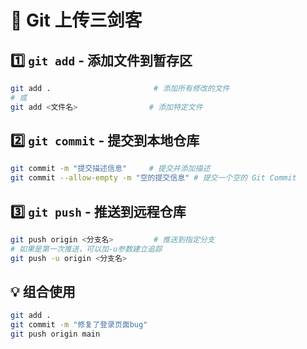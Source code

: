 # 🚀 Git 上传三剑客

## 1️⃣ `git add` - 添加文件到暂存区

```bash
git add .                       # 添加所有修改的文件
# 或
git add <文件名>                # 添加特定文件
```

## 2️⃣ `git commit` - 提交到本地仓库

```bash
git commit -m "提交描述信息"     # 提交并添加描述
git commit --allow-empty -m "空的提交信息" # 提交一个空的 Git Commit
```

## 3️⃣ `git push` - 推送到远程仓库

```bash
git push origin <分支名>         # 推送到指定分支
# 如果是第一次推送，可以加-u参数建立追踪
git push -u origin <分支名>
```

## 💡 组合使用

```bash
git add .
git commit -m "修复了登录页面bug"
git push origin main
```
